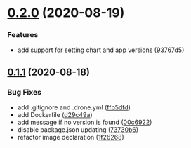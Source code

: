 # [0.2.0](https://github.com/smoothify/drone-helm-version-bump/compare/v0.1.1...v0.2.0) (2020-08-19)


### Features

* add support for setting chart and app versions ([93767d5](https://github.com/smoothify/drone-helm-version-bump/commit/93767d5fb13b0574448532ed08e18ed57d797b05))

## [0.1.1](https://github.com/smoothify/drone-helm-version-bump/compare/v0.1.0...v0.1.1) (2020-08-18)


### Bug Fixes

* add .gitignore and .drone.yml ([ffb5dfd](https://github.com/smoothify/drone-helm-version-bump/commit/ffb5dfd9314c8803ca4a0f16823ad7904dc2a2e7))
* add Dockerfile ([d29c49a](https://github.com/smoothify/drone-helm-version-bump/commit/d29c49a2ec1767eea7aebe52af4a740f59f7bb43))
* add message if no version is found ([00c6922](https://github.com/smoothify/drone-helm-version-bump/commit/00c69224bf0b0b8f048db4c8b8bc5b327adbf50d))
* disable package.json updating ([73730b6](https://github.com/smoothify/drone-helm-version-bump/commit/73730b65a491de354daa4f30f680ab07c38e2d35))
* refactor image declaration ([1f26268](https://github.com/smoothify/drone-helm-version-bump/commit/1f26268c45969cbfdbb170ce67da1460682e1d1a))
